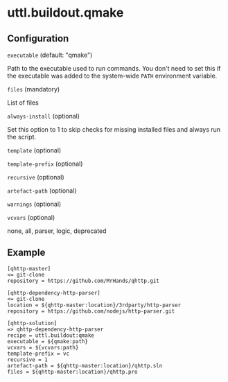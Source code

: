 # uttl.buildout.qmake

## Configuration 

`executable` (default: "qmake")

Path to the executable used to run commands. You don't need to set this if the executable was added to the system-wide `PATH` environment variable.

`files` (mandatory)

List of files

`always-install` (optional)

Set this option to 1 to skip checks for missing installed files and always run the script.

`template` (optional)

`template-prefix` (optional)

`recursive` (optional)

`artefact-path` (optional)

`warnings` (optional)

`vcvars` (optional)

none, all, parser, logic, deprecated

## Example

	[qhttp-master]
	<= git-clone
	repository = https://github.com/MrHands/qhttp.git

	[qhttp-dependency-http-parser]
	<= git-clone
	location = ${qhttp-master:location}/3rdparty/http-parser
	repository = https://github.com/nodejs/http-parser.git

	[qhttp-solution]
	=> qhttp-dependency-http-parser
	recipe = uttl.buildout:qmake
	executable = ${qmake:path}
	vcvars = ${vcvars:path}
	template-prefix = vc
	recursive = 1
	artefact-path = ${qhttp-master:location}/qhttp.sln
	files = ${qhttp-master:location}/qhttp.pro